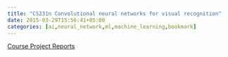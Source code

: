 ```yaml
---
title: "CS231n Convolutional neural networks for visual recognition"
date: 2015-03-29T15:56:41+05:00
categories: [ai,neural_network,ml,machine_learning,bookmark]
---
```

[Course Project Reports](http://cs231n.stanford.edu/reports.html)
